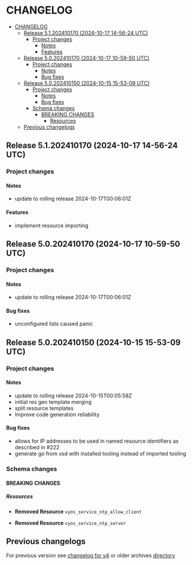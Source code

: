 
# CHANGELOG

<!--TOC-->

- [CHANGELOG](#changelog)
  - [Release 5.1.202410170 (2024-10-17 14-56-24 UTC)](#release-51202410170-2024-10-17-14-56-24-utc)
    - [Project changes](#project-changes)
      - [Notes](#notes)
      - [Features](#features)
  - [Release 5.0.202410170 (2024-10-17 10-59-50 UTC)](#release-50202410170-2024-10-17-10-59-50-utc)
    - [Project changes](#project-changes-1)
      - [Notes](#notes-1)
      - [Bug fixes](#bug-fixes)
  - [Release 5.0.202410150 (2024-10-15 15-53-09 UTC)](#release-50202410150-2024-10-15-15-53-09-utc)
    - [Project changes](#project-changes-2)
      - [Notes](#notes-2)
      - [Bug fixes](#bug-fixes-1)
    - [Schema changes](#schema-changes)
      - [BREAKING CHANGES](#breaking-changes)
        - [Resources](#resources)
  - [Previous changelogs](#previous-changelogs)

<!--TOC-->


## Release 5.1.202410170 (2024-10-17 14-56-24 UTC)
### Project changes
#### Notes
* update to rolling release 2024-10-17T00:06:01Z
#### Features
* implement resource importing


## Release 5.0.202410170 (2024-10-17 10-59-50 UTC)
### Project changes
#### Notes
* update to rolling release 2024-10-17T00:06:01Z
#### Bug fixes
* unconfigured lists caused panic


## Release 5.0.202410150 (2024-10-15 15-53-09 UTC)
### Project changes
#### Notes
* update to rolling release 2024-10-15T00:05:58Z
* initial res gen template merging
* split resource templates
* Improve code generation reliability
#### Bug fixes
* allows for IP addresses to be used in named resource identifiers as described in #222
* generate go from xsd with installed tooling instead of imported tooling

### Schema changes
#### BREAKING CHANGES

##### Resources
* **Removed Resource** `vyos_service_ntp_allow_client`

* **Removed Resource** `vyos_service_ntp_server`








## Previous changelogs
For previous version see [changelog for v4](data/changelogs/CHANGELOG-v4.md) or older archives [directory](data/changelogs/)
